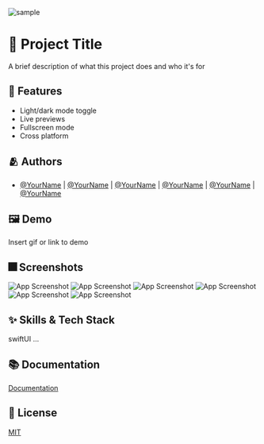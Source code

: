 
![sample](https://user-images.githubusercontent.com/77766769/174225268-a9b67a05-4d36-4d6d-b968-db9fb87153e3.jpg)


# :iphone: Project Title

A brief description of what this project does and who it's for


## :pushpin: Features

- Light/dark mode toggle
- Live previews
- Fullscreen mode
- Cross platform


## :people_hugging: Authors

- [@YourName](https://www.github.com/) | [@YourName](https://www.github.com/) | [@YourName](https://www.github.com/) | [@YourName](https://www.github.com/) | [@YourName](https://www.github.com/) | [@YourName](https://www.github.com/)


## :framed_picture: Demo

Insert gif or link to demo


## :fireworks: Screenshots

![App Screenshot](https://dummyimage.com/250x500/000/fff.png)
![App Screenshot](https://dummyimage.com/250x500/000/fff.png)
![App Screenshot](https://dummyimage.com/250x500/000/fff.png)
![App Screenshot](https://dummyimage.com/250x500/000/fff.png)
![App Screenshot](https://dummyimage.com/250x500/000/fff.png)
![App Screenshot](https://dummyimage.com/250x500/000/fff.png)


## :sparkles: Skills & Tech Stack
swiftUI ...

## :books: Documentation

[Documentation](https://linktodocumentation)


## :lock_with_ink_pen: License

[MIT](https://choosealicense.com/licenses/mit/)

